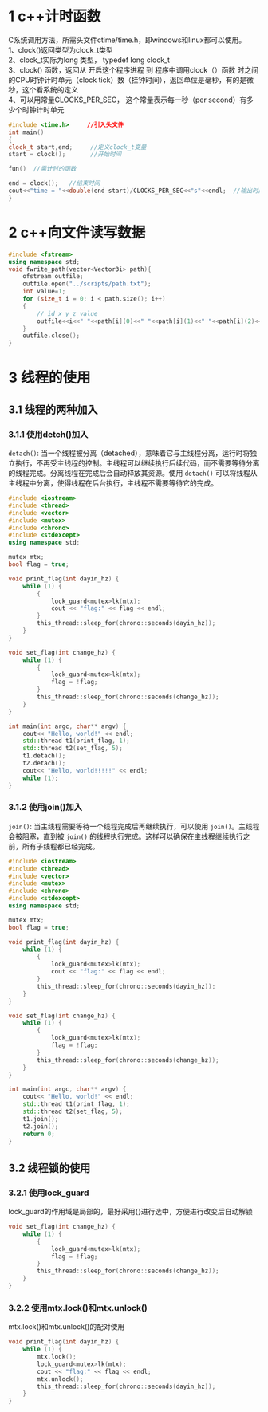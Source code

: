 # 1 c++计时函数

C系统调用方法，所需头文件ctime/time.h，即windows和linux都可以使用。  
1、clock()返回类型为clock_t类型  
2、clock_t实际为long 类型， typedef long clock_t  
3、clock() 函数，返回从 开启这个程序进程 到 程序中调用clock（）函数 时之间的CPU时钟计时单元（clock tick）数（挂钟时间），返回单位是毫秒，有的是微秒，这个看系统的定义  
4、可以用常量CLOCKS_PER_SEC， 这个常量表示每一秒（per second）有多少个时钟计时单元  

```c++
#include <time.h>　　　//引入头文件
int main()
{
clock_t start,end;　　　//定义clock_t变量
start = clock();  　　　//开始时间

fun()  //需计时的函数

end = clock();   //结束时间
cout<<"time = "<<double(end-start)/CLOCKS_PER_SEC<<"s"<<endl;  //输出时间（单位：ｓ）
}
```

# 2 c++向文件读写数据

```c++
#include <fstream>
using namespace std;
void fwrite_path(vector<Vector3i> path){
    ofstream outfile;
    outfile.open("../scripts/path.txt");
    int value=1;
    for (size_t i = 0; i < path.size(); i++)
    {
        // id x y z value
        outfile<<i<<" "<<path[i](0)<<" "<<path[i](1)<<" "<<path[i](2)<<" "<<value<<endl;
    }
    outfile.close();
}
```

# 3 线程的使用

## 3.1 线程的两种加入

### 3.1.1 使用detch()加入

`detach()`: 当一个线程被分离（detached），意味着它与主线程分离，运行时将独立执行，不再受主线程的控制。主线程可以继续执行后续代码，而不需要等待分离的线程完成。分离线程在完成后会自动释放其资源。使用 `detach()` 可以将线程从主线程中分离，使得线程在后台执行，主线程不需要等待它的完成。

```c++
#include <iostream>
#include <thread>
#include <vector>
#include <mutex>
#include <chrono>
#include <stdexcept>
using namespace std;

mutex mtx;
bool flag = true;

void print_flag(int dayin_hz) {
    while (1) {
        {
            lock_guard<mutex>lk(mtx);
            cout << "flag:" << flag << endl;
        }
        this_thread::sleep_for(chrono::seconds(dayin_hz));
    }
}

void set_flag(int change_hz) {
    while (1) {
        {
            lock_guard<mutex>lk(mtx);
            flag = !flag;
        }
        this_thread::sleep_for(chrono::seconds(change_hz));
    }
}

int main(int argc, char** argv) {
    cout<< "Hello, world!" << endl;
    std::thread t1(print_flag, 1);
    std::thread t2(set_flag, 5);
    t1.detach();
    t2.detach();
    cout<< "Hello, world!!!!!" << endl;
    while (1);
}
```

### 3.1.2 使用join()加入

`join()`: 当主线程需要等待一个线程完成后再继续执行，可以使用 `join()`。主线程会被阻塞，直到被 `join()` 的线程执行完成。这样可以确保在主线程继续执行之前，所有子线程都已经完成。

```c++
#include <iostream>
#include <thread>
#include <vector>
#include <mutex>
#include <chrono>
#include <stdexcept>
using namespace std;

mutex mtx;
bool flag = true;

void print_flag(int dayin_hz) {
    while (1) {
        {
            lock_guard<mutex>lk(mtx);
            cout << "flag:" << flag << endl;
        }
        this_thread::sleep_for(chrono::seconds(dayin_hz));
    }
}

void set_flag(int change_hz) {
    while (1) {
        {
            lock_guard<mutex>lk(mtx);
            flag = !flag;
        }
        this_thread::sleep_for(chrono::seconds(change_hz));
    }
}

int main(int argc, char** argv) {
    cout<< "Hello, world!" << endl;
    std::thread t1(print_flag, 1);
    std::thread t2(set_flag, 5);
    t1.join();
    t2.join();
    return 0;
}
```

## 3.2 线程锁的使用

### 3.2.1 使用lock_guard

lock_guard的作用域是局部的，最好采用{}进行选中，方便进行改变后自动解锁

```c++
void set_flag(int change_hz) {
    while (1) {
        {
            lock_guard<mutex>lk(mtx);
            flag = !flag;
        }
        this_thread::sleep_for(chrono::seconds(change_hz));
    }
}
```

### 3.2.2 使用mtx.lock()和mtx.unlock()

mtx.lock()和mtx.unlock()的配对使用

```c++
void print_flag(int dayin_hz) {
    while (1) {
        mtx.lock();
        lock_guard<mutex>lk(mtx);
        cout << "flag:" << flag << endl;
        mtx.unlock();
        this_thread::sleep_for(chrono::seconds(dayin_hz));
    }
}
```

























